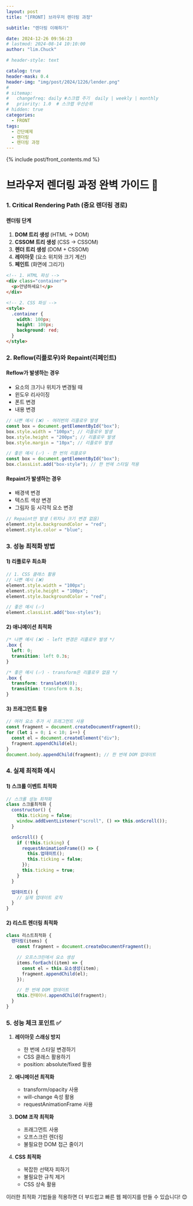 ```yaml
---
layout: post
title: "[FRONT] 브라우저 렌더링 과정"

subtitle: "렌더링 이해하기"

date: 2024-12-26 09:56:23
# lastmod: 2024-08-14 10:10:00
author: "lim.Chuck"

# header-style: text

catalog: true
header-mask: 0.4
header-img: "img/post/2024/1226/lender.png"
#
# sitemap:
#   changefreq: daily #스크랩 주기  daily | weekly | monthly
#   priority: 1.0  # 스크랩 우선순위
# hidden: true
categories:
  - FRONT
tags:
  - 간단예제
  - 렌더링
  - 렌더링 과정
---
```


{% include post/front_contents.md %}

# 브라우저 렌더링 과정 완벽 가이드 🎨

### 1. Critical Rendering Path (중요 렌더링 경로)

#### 렌더링 단계

1. **DOM 트리 생성** (HTML → DOM)
2. **CSSOM 트리 생성** (CSS → CSSOM)
3. **렌더 트리 생성** (DOM + CSSOM)
4. **레이아웃** (요소 위치와 크기 계산)
5. **페인트** (화면에 그리기)

```html
<!-- 1. HTML 파싱 -->
<div class="container">
  <p>안녕하세요!</p>
</div>

<!-- 2. CSS 파싱 -->
<style>
  .container {
    width: 100px;
    height: 100px;
    background: red;
  }
</style>
```

### 2. Reflow(리플로우)와 Repaint(리페인트)

#### Reflow가 발생하는 경우

- 요소의 크기나 위치가 변경될 때
- 윈도우 리사이징
- 폰트 변경
- 내용 변경

```javascript
// 나쁜 예시 (❌) - 여러번의 리플로우 발생
const box = document.getElementById("box");
box.style.width = "100px"; // 리플로우 발생
box.style.height = "200px"; // 리플로우 발생
box.style.margin = "10px"; // 리플로우 발생

// 좋은 예시 (✅) - 한 번의 리플로우
const box = document.getElementById("box");
box.classList.add("box-style"); // 한 번에 스타일 적용
```

#### Repaint가 발생하는 경우

- 배경색 변경
- 텍스트 색상 변경
- 그림자 등 시각적 요소 변경

```javascript
// Repaint만 발생 (위치나 크기 변경 없음)
element.style.backgroundColor = "red";
element.style.color = "blue";
```

### 3. 성능 최적화 방법

#### 1) 리플로우 최소화

```javascript
// 1. CSS 클래스 활용
// 나쁜 예시 (❌)
element.style.width = "100px";
element.style.height = "100px";
element.style.backgroundColor = "red";

// 좋은 예시 (✅)
element.classList.add("box-styles");
```

#### 2) 애니메이션 최적화

```css
/* 나쁜 예시 (❌) - left 변경은 리플로우 발생 */
.box {
  left: 0;
  transition: left 0.3s;
}

/* 좋은 예시 (✅) - transform은 리플로우 없음 */
.box {
  transform: translateX(0);
  transition: transform 0.3s;
}
```

#### 3) 프래그먼트 활용

```javascript
// 여러 요소 추가 시 프래그먼트 사용
const fragment = document.createDocumentFragment();
for (let i = 0; i < 10; i++) {
  const el = document.createElement("div");
  fragment.appendChild(el);
}
document.body.appendChild(fragment); // 한 번에 DOM 업데이트
```

### 4. 실제 최적화 예시

#### 1) 스크롤 이벤트 최적화

```javascript
// 스크롤 성능 최적화
class 스크롤최적화 {
  constructor() {
    this.ticking = false;
    window.addEventListener("scroll", () => this.onScroll());
  }

  onScroll() {
    if (!this.ticking) {
      requestAnimationFrame(() => {
        this.업데이트();
        this.ticking = false;
      });
      this.ticking = true;
    }
  }

  업데이트() {
    // 실제 업데이트 로직
  }
}
```

#### 2) 리스트 렌더링 최적화

```javascript
class 리스트최적화 {
  렌더링(items) {
    const fragment = document.createDocumentFragment();

    // 오프스크린에서 요소 생성
    items.forEach((item) => {
      const el = this.요소생성(item);
      fragment.appendChild(el);
    });

    // 한 번에 DOM 업데이트
    this.컨테이너.appendChild(fragment);
  }
}
```

### 5. 성능 체크 포인트 ✅

1. **레이아웃 스래싱 방지**

   - 한 번에 스타일 변경하기
   - CSS 클래스 활용하기
   - position: absolute/fixed 활용

2. **애니메이션 최적화**

   - transform/opacity 사용
   - will-change 속성 활용
   - requestAnimationFrame 사용

3. **DOM 조작 최적화**

   - 프래그먼트 사용
   - 오프스크린 렌더링
   - 불필요한 DOM 접근 줄이기

4. **CSS 최적화**
   - 복잡한 선택자 피하기
   - 불필요한 규칙 제거
   - CSS 상속 활용

이러한 최적화 기법들을 적용하면 더 부드럽고 빠른 웹 페이지를 만들 수 있습니다! 😊
